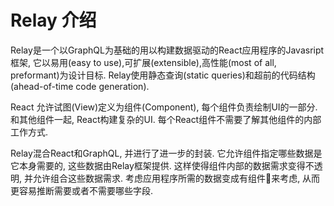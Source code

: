 # Relay 介绍
Relay是一个以GraphQL为基础的用以构建数据驱动的React应用程序的Javasript框架, 它以易用(easy to use),可扩展(extensible),高性能(most of all, preformant)为设计目标. Relay使用静态查询(static queries)和超前的代码结构(ahead-of-time code generation).

React 允许试图(View)定义为组件(Component), 每个组件负责绘制UI的一部分. 和其他组件一起, React构建复杂的UI. 每个React组件不需要了解其他组件的内部工作方式.

Relay混合React和GraphQL, 并进行了进一步的封装. 它允许组件指定哪些数据是它本身需要的, 这些数据由Relay框架提供. 这样使得组件内部的数据需求变得不透明, 并允许组合这些数据需求. 考虑应用程序所需的数据变成有组件来考虑, 从而更容易推断需要或者不需要哪些字段.